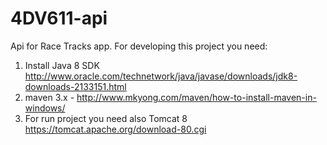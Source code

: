 # 4DV611-api
Api for Race Tracks app.
For developing this project you need:
1) Install Java 8 SDK http://www.oracle.com/technetwork/java/javase/downloads/jdk8-downloads-2133151.html
2) maven 3.x  - http://www.mkyong.com/maven/how-to-install-maven-in-windows/
3) For run project you need also Tomcat 8 https://tomcat.apache.org/download-80.cgi
